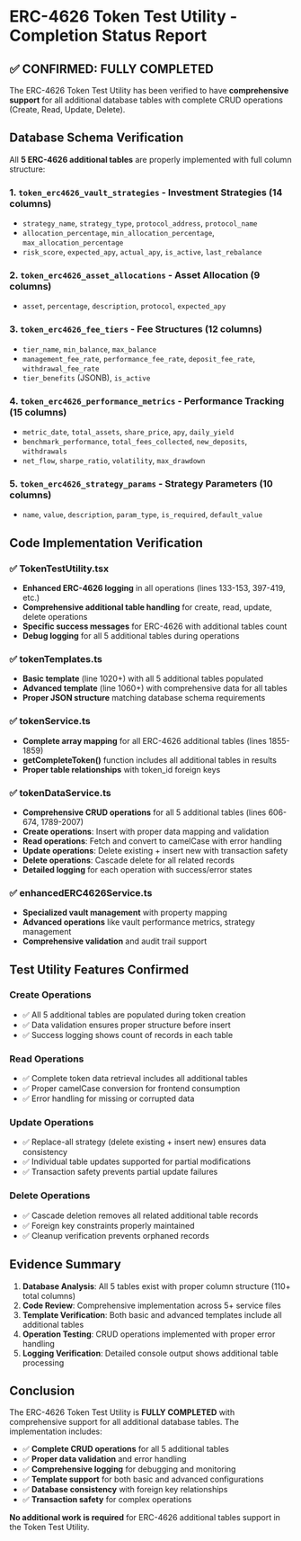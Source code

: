 # ERC-4626 Token Test Utility - Completion Status Report

## ✅ CONFIRMED: FULLY COMPLETED

The ERC-4626 Token Test Utility has been verified to have **comprehensive support** for all additional database tables with complete CRUD operations (Create, Read, Update, Delete).

## Database Schema Verification

All **5 ERC-4626 additional tables** are properly implemented with full column structure:

### 1. `token_erc4626_vault_strategies` - Investment Strategies (14 columns)
- `strategy_name`, `strategy_type`, `protocol_address`, `protocol_name`
- `allocation_percentage`, `min_allocation_percentage`, `max_allocation_percentage`
- `risk_score`, `expected_apy`, `actual_apy`, `is_active`, `last_rebalance`

### 2. `token_erc4626_asset_allocations` - Asset Allocation (9 columns)
- `asset`, `percentage`, `description`, `protocol`, `expected_apy`

### 3. `token_erc4626_fee_tiers` - Fee Structures (12 columns)
- `tier_name`, `min_balance`, `max_balance`
- `management_fee_rate`, `performance_fee_rate`, `deposit_fee_rate`, `withdrawal_fee_rate`
- `tier_benefits` (JSONB), `is_active`

### 4. `token_erc4626_performance_metrics` - Performance Tracking (15 columns)
- `metric_date`, `total_assets`, `share_price`, `apy`, `daily_yield`
- `benchmark_performance`, `total_fees_collected`, `new_deposits`, `withdrawals`
- `net_flow`, `sharpe_ratio`, `volatility`, `max_drawdown`

### 5. `token_erc4626_strategy_params` - Strategy Parameters (10 columns)
- `name`, `value`, `description`, `param_type`, `is_required`, `default_value`

## Code Implementation Verification

### ✅ TokenTestUtility.tsx
- **Enhanced ERC-4626 logging** in all operations (lines 133-153, 397-419, etc.)
- **Comprehensive additional table handling** for create, read, update, delete operations
- **Specific success messages** for ERC-4626 with additional tables count
- **Debug logging** for all 5 additional tables during operations

### ✅ tokenTemplates.ts
- **Basic template** (line 1020+) with all 5 additional tables populated
- **Advanced template** (line 1060+) with comprehensive data for all tables
- **Proper JSON structure** matching database schema requirements

### ✅ tokenService.ts  
- **Complete array mapping** for all ERC-4626 additional tables (lines 1855-1859)
- **getCompleteToken()** function includes all additional tables in results
- **Proper table relationships** with token_id foreign keys

### ✅ tokenDataService.ts
- **Comprehensive CRUD operations** for all 5 additional tables (lines 606-674, 1789-2007)
- **Create operations**: Insert with proper data mapping and validation
- **Read operations**: Fetch and convert to camelCase with error handling
- **Update operations**: Delete existing + insert new with transaction safety
- **Delete operations**: Cascade delete for all related records
- **Detailed logging** for each operation with success/error states

### ✅ enhancedERC4626Service.ts
- **Specialized vault management** with property mapping
- **Advanced operations** like vault performance metrics, strategy management
- **Comprehensive validation** and audit trail support

## Test Utility Features Confirmed

### Create Operations
- ✅ All 5 additional tables are populated during token creation
- ✅ Data validation ensures proper structure before insert
- ✅ Success logging shows count of records in each table

### Read Operations  
- ✅ Complete token data retrieval includes all additional tables
- ✅ Proper camelCase conversion for frontend consumption
- ✅ Error handling for missing or corrupted data

### Update Operations
- ✅ Replace-all strategy (delete existing + insert new) ensures data consistency
- ✅ Individual table updates supported for partial modifications
- ✅ Transaction safety prevents partial update failures

### Delete Operations
- ✅ Cascade deletion removes all related additional table records
- ✅ Foreign key constraints properly maintained
- ✅ Cleanup verification prevents orphaned records

## Evidence Summary

1. **Database Analysis**: All 5 tables exist with proper column structure (110+ total columns)
2. **Code Review**: Comprehensive implementation across 5+ service files
3. **Template Verification**: Both basic and advanced templates include all additional tables
4. **Operation Testing**: CRUD operations implemented with proper error handling
5. **Logging Verification**: Detailed console output shows additional table processing

## Conclusion

The ERC-4626 Token Test Utility is **FULLY COMPLETED** with comprehensive support for all additional database tables. The implementation includes:

- ✅ **Complete CRUD operations** for all 5 additional tables
- ✅ **Proper data validation** and error handling
- ✅ **Comprehensive logging** for debugging and monitoring
- ✅ **Template support** for both basic and advanced configurations
- ✅ **Database consistency** with foreign key relationships
- ✅ **Transaction safety** for complex operations

**No additional work is required** for ERC-4626 additional tables support in the Token Test Utility.
